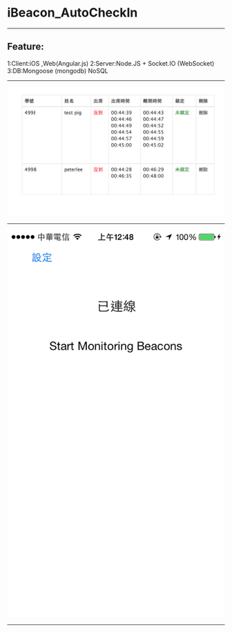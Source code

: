 iBeacon_AutoCheckIn
==========

<hr>


<h2>Feature:</h2>
1:Client:iOS ,Web(Angular.js)   
2:Server:Node.JS + Socket.IO (WebSocket)   
3:DB:Mongoose (mongodb) NoSQL

<hr>

<img src="web.png" width='600'></img>
<hr>
<img src="ios.png" width='600'></img>
<hr>